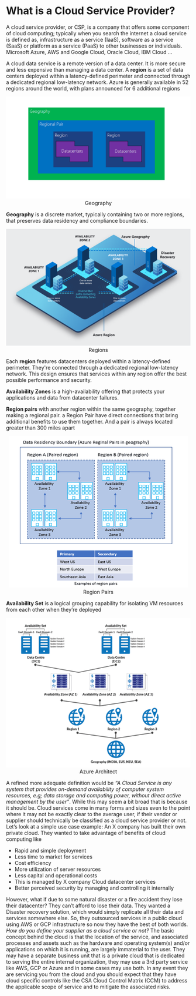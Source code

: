# What is a Cloud Service Provider?

A cloud service provider, or CSP, is a company that offers some component of cloud computing; typically when you search the internet a cloud service is defined as, infrastructure as a service (IaaS), software as a service (SaaS) or platform as a service (PaaS) to other businesses or individuals.  Microsoft Azure, AWS and Google Cloud, Oracle Cloud, IBM Cloud ... 

A cloud data service is a remote version of a data center. It is more secure and less expensive than managing a data center. A **region** is a set of data centers deployed within a latency-defined perimeter and connected through a dedicated regional low-latency network. Azure is generally available in 52 regions around the world, with plans announced for 6 additional regions


<p align="center">
  <img  src="https://github.com/okansungur/drafts/blob/main/iot_images/geo.png"><br/>
  Geography
</p>

**Geography** is a discrete market, typically containing two or more regions, that preserves data residency and compliance boundaries.

<p align="center">
  <img  src="https://github.com/okansungur/drafts/blob/main/iot_images/regionazure.png"><br/>
  Regions
</p>

Each  **region** features datacenters deployed within a latency-defined perimeter. They're connected through a dedicated regional low-latency network. This design ensures that  services within any region offer the best possible performance and security.



**Availability Zones** is a high-availability offering that protects your applications and data from datacenter failures.

**Region pairs** with another region within the same geography, together making a regional pair.  a Region Pair have direct connections that bring additional benefits to use them together. And a pair is always located greater than 300 miles apart 


<p align="center">
  <img  src="https://github.com/okansungur/drafts/blob/main/iot_images/region1.png"><br/>
  Region Pairs
</p>

**Availability Set** is a logical grouping capability for isolating VM resources from each other when they’re deployed

<p align="center">
  <img  src="https://github.com/okansungur/drafts/blob/main/iot_images/azurearchitect.png"><br/>
  Azure Architect
</p>


A refined more adequate definition would be *“A Cloud Service is any system that provides on-demand availability of computer system resources, e.g; data storage and computing power, without direct active management by the user”*. While this may seem a bit broad that is because it should be. Cloud services come in many forms and sizes even to the point where it may not be exactly clear to the average user, if their vendor or supplier should technically be classified as a cloud service provider or not.
Let’s look at a simple use case example:
An X company has built their own private cloud. They wanted to take advantage of benefits of cloud computing like

-	Rapid and simple deployment
-	Less time to market for services
-	Cost efficiency
-	More utilization of server resources
-	Less capital and operational costs
-	This is managed by X company Cloud datacenter services
-	Better perceived security by managing and controlling it internally


However, what if due to some natural disaster or a fire accident they lose their datacenter? 
They can’t afford to lose their data. They wanted a Disaster recovery solution, which would simply replicate all their data and services somewhere else. So, they outsourced services in a public cloud using AWS or GCP infrastructure so now they have the best of both worlds.
*How do you define your supplier as a cloud service or not?*
The basic concept behind the cloud is that the location of the service, and associated processes and assets such as the hardware and operating system(s) and/or applications on which it is running, are largely immaterial to the user. They may have a separate business unit that is a private cloud that is dedicated to serving the entire internal organization, they may use a 3rd party service like AWS, GCP or Azure and in some cases may use both. In any event they are servicing you from the cloud and you should expect that they have cloud specific controls like the CSA Cloud Control Matrix (CCM) to address the applicable scope of service and to mitigate the associated risks.

